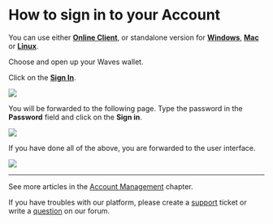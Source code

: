 # How to sign in to your Account

You can use either [**Online Client**](https://dex.wavesplatform.com), or standalone version for [**Windows**](https://wavesplatform.com/files/WavesClient-win.zip), [**Mac**](https://wavesplatform.com/files/WavesClient-mac.dmg) or [**Linux**](https://wavesplatform.com/files/WavesClient-linux.deb).

Choose and open up your Waves wallet.

Click on the **[Sign In](https://dex.wavesplatform.com/sign-in)**.

![](/_assets/login_page_01.png)

You will be forwarded to the following page. Type the password in the **Password** field and click on the **Sign in**.

![](/_assets/login_page_02.png)

If you have done all of the above, you are forwarded to the user interface.

![](/_assets/login_page_03.png)

___

See more articles in the [Account Management](/waves-client/account-management.md) chapter.

If you have troubles with our platform, please create a [support](https://support.wavesplatform.com/) ticket or write a [question](https://forum.wavesplatform.com/) on our forum.
